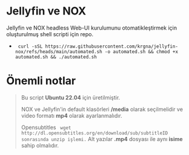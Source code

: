 # Jellyfin ve NOX 
Jellyfin ve NOX headless Web-UI kurulumunu otomatikleştirmek için oluşturulmuş shell scripti için repo.


* ``` curl -sSL https://raw.githubusercontent.com/krgna/jellyfin-nox/refs/heads/main/automated.sh -o automated.sh && chmod +x automated.sh && ./automated.sh```

 
# Önemli notlar
> Bu script **Ubuntu 22.04** için üretilmiştir.
> 
> NOX ve Jellyfin'in default klasörleri **/media** olarak seçilmelidir ve video formatı **mp4** olarak ayarlanmalıdır.
> 
> Opensubtitles ``` wget http://dl.opensubtitles.org/en/download/sub/subtitleID sonrasında unzip işlemi.```
> Alt yazılar **.mp4** dosyası ile aynı **isime** sahip olmalıdır.

